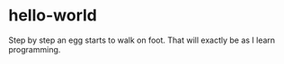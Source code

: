 # hello-world
Step by step an egg starts to walk on foot.
That will exactly be as I learn programming.
